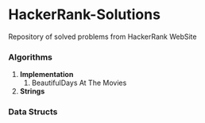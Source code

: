 # HackerRank-Solutions
Repository of solved problems from HackerRank WebSite

### Algorithms ###
1. **Implementation**
    1. BeautifulDays At The Movies
2. **Strings**

### Data Structs ###
